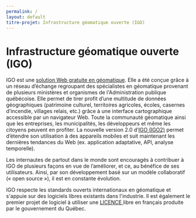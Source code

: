 ```yaml
---
permalink: /
layout: default
titre-projet: Infrastructure géomatique ouverte (IGO)
---
```


# Infrastructure géomatique ouverte (IGO)

IGO est une [solution Web gratuite en géomatique](https://github.com/infra-geo-ouverte/igo/). Elle a été conçue grâce à un réseau d’échange regroupant des spécialistes en géomatique provenant de plusieurs ministères et organismes de l'Administration publique québécoise. Elle permet de tirer profit d’une multitude de données géographiques (patrimoine culturel, territoires agricoles, écoles, casernes d’incendie, villages relais, etc.) grâce à une interface cartographique accessible par un navigateur Web. Toute la communauté géomatique ainsi que les entreprises, les municipalités, les développeurs et même les citoyens peuvent en profiter. La nouvelle version 2.0 d’[IGO (IGO2)](https://github.com/infra-geo-ouverte/igo2/) permet d’étendre son utilisation à des appareils mobiles et suit maintenant les dernières tendances du Web (ex. application adaptative, API, analyse temporelle).

Les internautes de partout dans le monde sont encouragés à contribuer à IGO de plusieurs façons en vue de l’améliorer, et ce, au bénéfice de ses utilisateurs. Ainsi, par son développement basé sur un modèle collaboratif (« open source »), il est en constante évolution.

IGO respecte les standards ouverts internationaux en géomatique et s'appuie sur des logiciels libres existants dans l'industrie. Il est également le premier projet de logiciel à utiliser une [LICENCE ](https://raw.githubusercontent.com/infra-geo-ouverte/igo/master/LICENCE.txt) libre en français produite par le gouvernement du Québec.
